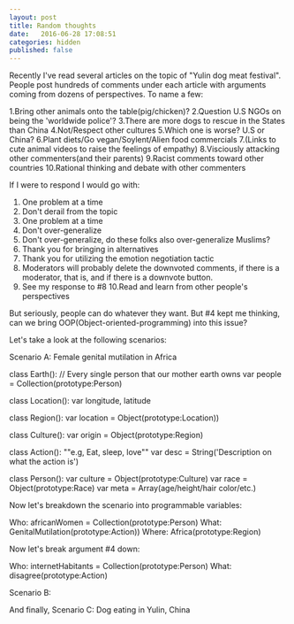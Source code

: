 ```yaml
---
layout: post
title: Random thoughts
date:   2016-06-28 17:08:51
categories: hidden
published: false
---
```


Recently I've read several articles on the topic of "Yulin dog meat festival". People post hundreds of comments under each article with arguments coming from dozens of perspectives. To name a few:

1.Bring other animals onto the table(pig/chicken)?
2.Question U.S NGOs on being the 'worldwide police'?
3.There are more dogs to rescue in the States than China
4.Not/Respect other cultures
5.Which one is worse? U.S or China?
6.Plant diets/Go vegan/Soylent/Alien food commercials
7.(Links to cute animal videos to raise the feelings of empathy)
8.Visciously attacking other commenters(and their parents)
9.Racist comments toward other countries
10.Rational thinking and debate with other commenters

If I were to respond I would go with:
1. One problem at a time
2. Don't derail from the topic
3. One problem at a time
4. Don't over-generalize
5. Don't over-generalize, do these folks also over-generalize Muslims?
6. Thank you for bringing in alternatives
7. Thank you for utilizing the emotion negotiation tactic
8. Moderators will probably delete the downvoted comments, if there is a moderator, that is, and if there is a downvote button.
9. See my response to #8
10.Read and learn from other people's perspectives


But seriously, people can do whatever they want. But #4 kept me thinking, can we bring OOP(Object-oriented-programming) into this issue?

Let's take a look at the following scenarios:

Scenario A: Female genital mutilation in Africa

class Earth():
  // Every single person that our mother earth owns
  var people = Collection(prototype:Person)

class Location():
  var longitude, latitude

class Region():
  var location = Object(prototype:Location))

class Culture():
  var origin = Object(prototype:Region)

class Action():
  ""e.g, Eat, sleep, love""
  var desc = String('Description on what the  action is')

class Person():
  var culture = Object(prototype:Culture)
  var race = Object(prototype:Race)
  var meta = Array(age/height/hair color/etc.)
  


Now let's breakdown the scenario into programmable variables:

Who: africanWomen = Collection(prototype:Person)
What: GenitalMutilation(prototype:Action))
Where: Africa(prototype:Region)

Now let's break argument #4 down:

Who: internetHabitants = Collection(prototype:Person)
What: disagree(prototype:Action)




Scenario B: 


And finally, Scenario C: Dog eating in Yulin, China
